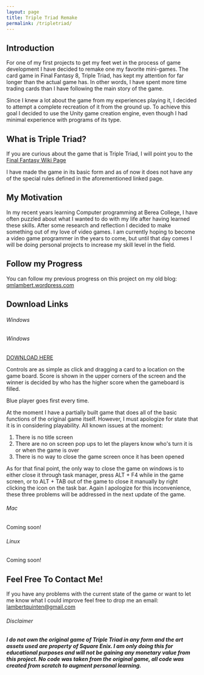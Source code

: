 ```yaml
---
layout: page
title: Triple Triad Remake
permalink: /tripletriad/
---
```


## [](#header-2)Introduction
For one of my first projects to get my feet wet in the process of game development I have decided to remake one my favorite mini-games. The card game in Final Fantasy 8, Triple Triad, has kept my attention for far longer than the actual game has. In other words, I have spent more time trading cards than I have following the main story of the game. 

Since I knew a lot about the game from my experiences playing it, I decided to attempt a complete recreation of it from the ground up. To achieve this goal I decided to use the Unity game creation engine, even though I had minimal experience with programs of its type. 

## [](#header-2)What is Triple Triad? 
If you are curious about the game that is Triple Triad, I will point you to the [Final Fantasy Wiki Page](http://finalfantasy.wikia.com/wiki/Triple_Triad)

I have made the game in its basic form and as of now it does not have any of the special rules defined in the aforementioned linked page. 

## [](#header-2)My Motivation
In my recent years learning Computer programming at Berea College, I have often puzzled about what I wanted to do with my life after having learned these skills. After some research and reflection I decided to make something out of my love of video games. I am currently hoping to become a video game programmer in the years to come, but until that day comes I will be doing personal projects to increase my skill level in the field. 

## [](#header-2)Follow my Progress
You can follow my previous progress on this project on my old blog: [qmlambert.wordpress.com](https://qmlambert.wordpress.com)

## [](#header-2)Download Links

###### [](#header-6)Windows

###### [](#header-6)Windows

[DOWNLOAD HERE](https://drive.google.com/open?id=0BzSM2CkHXf-uSHFaRjJXUEQxMTg)

Controls are as simple as click and dragging a card to a location on the game board. Score is shown in the upper corners of the screen and the winner is decided by who has the higher score when the gameboard is filled. 

Blue player goes first every time. 

At the moment I have a partially built game that does all of the basic functions of the original game itself. However, I must apologize for state that it is in considering playability. All known issues at the moment:

1. There is no title screen
2. There are no on screen pop ups to let the players know who's turn it is or when the game is over
3. There is no way to close the game screen once it has been opened

As for that final point, the only way to close the game on windows is to either close it through task manager, press ALT + F4 while in the game screen, or to ALT + TAB out of the game to close it manually by right clicking the icon on the task bar. Again I apologize for this inconvenience, these three problems will be addressed in the next update of the game. 

###### [](#header-6)Mac
Coming soon!

###### [](#header-6)Linux
Coming soon!

## [](#header-2)Feel Free To Contact Me!
If you have any problems with the current state of the game or want to let me know what I could improve feel free to drop me an email: lambertquinten@gmail.com

###### [](#header-6)Disclaimer
**_I do not own the original game of Triple Triad in any form and the art assets used are property of Square Enix. I am only doing this for educational purposes and will not be gaining any monetary value from this project. No code was taken from the original game, all code was created from scratch to augment personal learning._**

